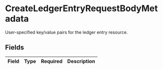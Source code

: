 # CreateLedgerEntryRequestBodyMetadata

User-specified key/value pairs for the ledger entry resource.


## Fields

| Field       | Type        | Required    | Description |
| ----------- | ----------- | ----------- | ----------- |